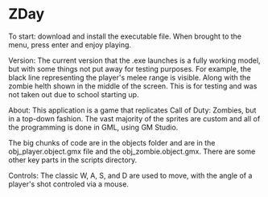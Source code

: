 # ZDay
To start: download and install the executable file. When brought to the menu, press enter and enjoy playing.

Version: The current version that the .exe launches is a fully working model, but with some things not put away for testing purposes. For example, the black line representing the player's melee range is visible. Along with the zombie helth shown in the middle of the screen. This is for testing and was not taken out due to school starting up.

About: This application is a game that replicates Call of Duty: Zombies, but in a top-down fashion. 
The vast majority of the sprites are custom and all of the programming is done in GML, 
using GM Studio.

The big chunks of code are in the objects folder and are in the obj_player.object.gmx file and the obj_zombie.object.gmx. There are some other key parts in the scripts directory.

Controls: The classic W, A, S, and D are used to move, with the angle of a player's shot controled via a mouse.
